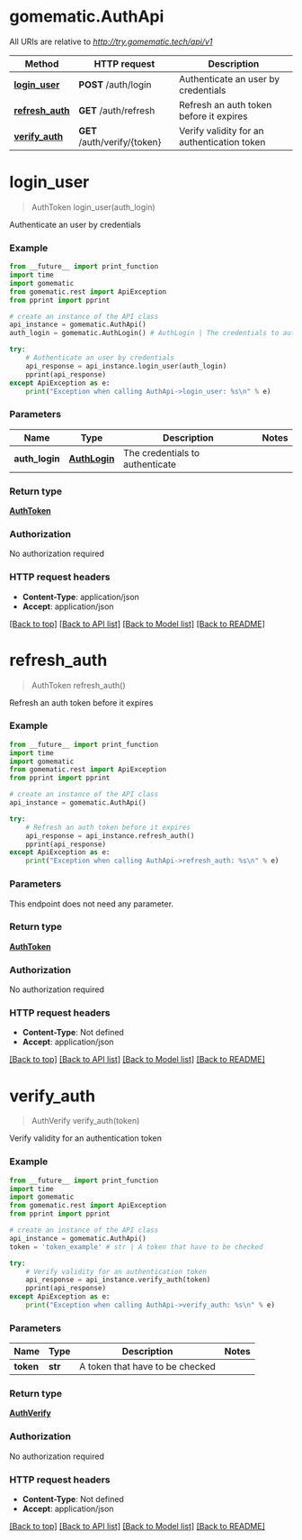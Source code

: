 # gomematic.AuthApi

All URIs are relative to *http://try.gomematic.tech/api/v1*

Method | HTTP request | Description
------------- | ------------- | -------------
[**login_user**](AuthApi.md#login_user) | **POST** /auth/login | Authenticate an user by credentials
[**refresh_auth**](AuthApi.md#refresh_auth) | **GET** /auth/refresh | Refresh an auth token before it expires
[**verify_auth**](AuthApi.md#verify_auth) | **GET** /auth/verify/{token} | Verify validity for an authentication token


# **login_user**
> AuthToken login_user(auth_login)

Authenticate an user by credentials

### Example

```python
from __future__ import print_function
import time
import gomematic
from gomematic.rest import ApiException
from pprint import pprint

# create an instance of the API class
api_instance = gomematic.AuthApi()
auth_login = gomematic.AuthLogin() # AuthLogin | The credentials to authenticate

try:
    # Authenticate an user by credentials
    api_response = api_instance.login_user(auth_login)
    pprint(api_response)
except ApiException as e:
    print("Exception when calling AuthApi->login_user: %s\n" % e)
```

### Parameters

Name | Type | Description  | Notes
------------- | ------------- | ------------- | -------------
 **auth_login** | [**AuthLogin**](AuthLogin.md)| The credentials to authenticate | 

### Return type

[**AuthToken**](AuthToken.md)

### Authorization

No authorization required

### HTTP request headers

 - **Content-Type**: application/json
 - **Accept**: application/json

[[Back to top]](#) [[Back to API list]](../README.md#documentation-for-api-endpoints) [[Back to Model list]](../README.md#documentation-for-models) [[Back to README]](../README.md)

# **refresh_auth**
> AuthToken refresh_auth()

Refresh an auth token before it expires

### Example

```python
from __future__ import print_function
import time
import gomematic
from gomematic.rest import ApiException
from pprint import pprint

# create an instance of the API class
api_instance = gomematic.AuthApi()

try:
    # Refresh an auth token before it expires
    api_response = api_instance.refresh_auth()
    pprint(api_response)
except ApiException as e:
    print("Exception when calling AuthApi->refresh_auth: %s\n" % e)
```

### Parameters
This endpoint does not need any parameter.

### Return type

[**AuthToken**](AuthToken.md)

### Authorization

No authorization required

### HTTP request headers

 - **Content-Type**: Not defined
 - **Accept**: application/json

[[Back to top]](#) [[Back to API list]](../README.md#documentation-for-api-endpoints) [[Back to Model list]](../README.md#documentation-for-models) [[Back to README]](../README.md)

# **verify_auth**
> AuthVerify verify_auth(token)

Verify validity for an authentication token

### Example

```python
from __future__ import print_function
import time
import gomematic
from gomematic.rest import ApiException
from pprint import pprint

# create an instance of the API class
api_instance = gomematic.AuthApi()
token = 'token_example' # str | A token that have to be checked

try:
    # Verify validity for an authentication token
    api_response = api_instance.verify_auth(token)
    pprint(api_response)
except ApiException as e:
    print("Exception when calling AuthApi->verify_auth: %s\n" % e)
```

### Parameters

Name | Type | Description  | Notes
------------- | ------------- | ------------- | -------------
 **token** | **str**| A token that have to be checked | 

### Return type

[**AuthVerify**](AuthVerify.md)

### Authorization

No authorization required

### HTTP request headers

 - **Content-Type**: Not defined
 - **Accept**: application/json

[[Back to top]](#) [[Back to API list]](../README.md#documentation-for-api-endpoints) [[Back to Model list]](../README.md#documentation-for-models) [[Back to README]](../README.md)

